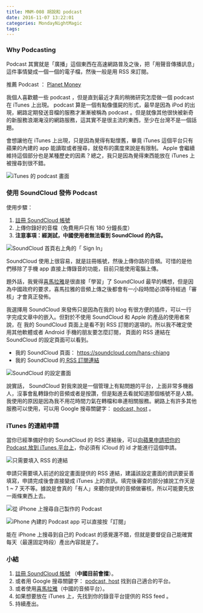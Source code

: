 ```yaml
---
title: MNM-008 胡說和 podcast
date: 2016-11-07 13:22:01
categories: MondayNightMagic
tags:
---
```





### Why Podcasting

Podcast 其實就是「廣播」這個東西在高速網路普及之後，把「用聲音傳播訊息」這件事情變成一個一個的電子檔，然後一般是用 RSS 來訂閱。

推薦 Podcast ： [Planet Money](http://www.npr.org/sections/money/)

我個人喜歡聽一些 podcast ，但是直到最近才真的稍微研究怎麼做一個 podcast 在 iTunes 上出現。 podcast 算是一個有點像僵屍的形式，最早是因為 iPod 的出現，網路定期發送音檔的服務才漸漸被稱為 podcast 。但是就像其他很快被新奇的新服務浪潮淹沒的網路服務，這其實不是很主流的東西，至少在台灣不是一個話題。

會想讓他在 iTunes 上出現，只是因為覺得有點懷舊，畢竟 iTunes 這個平台只有蘋果的內建的 app 能讀取或者搜尋，就發布的廣度來說是有限制。 Apple 會繼續維持這個部分也是某種歷史的因素？總之，我只是因為覺得東西能放在 iTunes 上被搜尋到很不錯。

![iTunes 的 podcast 畫面](https://c1.staticflickr.com/6/5701/30679539776_af851f64be.jpg)


### 使用 SoundCloud 發佈 Podcast

使用步驟：

1. [註冊 SoundCloud 帳號](https://soundcloud.com/)
2. 上傳你錄好的音檔（免費用戶只有 180 分鐘長度）
3. **注意事項：經測試，中國使用者無法看到 SoundCloud 的內容。**

![SoundCloud 首頁右上角的「 Sign In」](https://c2.staticflickr.com/6/5638/30835436625_9e94777e99.jpg)

SoundCloud 使用上很容易，就是註冊帳號，然後上傳你路的音頻。可惜的是他們移除了手機 app 直接上傳錄音的功能，目前只能使用電腦上傳。

題外話，我覺得[喜馬拉雅](http://www.ximalaya.com/)是很直接「學習」了 SoundCloud 最早的構想，但是因為中國政府的要求，喜馬拉雅的音頻上傳之後都會有一小段時間必須等待經過「審核」才會真正發佈。

我選擇用 SoundCloud 來發佈只是因為在我的 blog 有很方便的插件，可以一行字完成文章中的嵌入。但對於不使用 SoundCloud 和 Apple 的產品的使用者來說，在 我的 SoundCloud 頁面上是看不到 RSS 訂閱的選項的。所以我不確定使用其他軟體或者 Android 手機的朋友要怎麼訂閱， 頁面的 RSS 連結在 SoundCloud 的設定頁面可以看到。

- 我的 SoundCloud 頁面： https://soundcloud.com/hans-chiang
- 我的 SoundCloud 的[ RSS 訂閱連結](http://feeds.soundcloud.com/users/soundcloud:users:265275180/sounds.rss)

![SoundCloud 的設定畫面](https://c5.staticflickr.com/6/5609/30534239900_3ab49e5fcf.jpg)

說實話， SoundCloud 對我來說是一個管理上有點問題的平台，上面非常多機器人，沒事會亂轉錄你的音頻或者是按讚，但是點進去看就知道那個帳號不是人類。我使用的原因是因為我不用花時間力氣在轉檔和串連相關服務。網路上有許多其他服務可以使用，可以用 Google 搜尋關鍵字： [podcast, host](https://www.google.com.tw/webhp?sourceid=chrome-instant&ion=1&espv=2&ie=UTF-8#q=podcast%20host) 。


### iTunes 的連結申請

當你已經準備好你的 SoundCloud 的 RSS 連結後，可以[向蘋果申請把你的 Podcast 放到 iTunes 平台上](https://podcastsconnect.apple.com/)，你必須有 iCloud 的 id 才能進行這個申請。

![只需要填入 RSS 的連結](https://c4.staticflickr.com/6/5547/30747717211_4b844d8d37.jpg)

申請只需要填入前述的設定畫面提供的 RSS 連結，建議該設定畫面的資訊要妥善填寫，申請完成後會直接變成 iTunes 上的資訊。填完後審查的部分據說工作天是 1 ~ 7 天不等。據說是會真的「有人」來聽你提供的音頻做審核，所以可能要先放一兩條東西上去。

![從 iPhone 上搜尋自己製作的 Podcast](https://c4.staticflickr.com/6/5692/30203140243_40eb4b434b.jpg)

![iPhone 內建的 Podcast app 可以直接按「訂閱」](https://c2.staticflickr.com/6/5484/30203071353_f1a6944113.jpg)

能在 iPhone 上搜尋到自己的 Podcast 的感覺還不錯，但就是要督促自己能確實每天（最還固定時段）產出內容就是了。

### 小結

1. [註冊 SoundCloud 帳號](https://soundcloud.com/) （**中國目前會擋**）。
2. 或者用 Google 搜尋關鍵字： [podcast, host](https://www.google.com.tw/webhp?sourceid=chrome-instant&ion=1&espv=2&ie=UTF-8#q=podcast%20host) 找到自己適合的平台。
3. 或者使用[喜馬拉雅](http://www.ximalaya.com/)（中國的音頻平台）。
4. 如果想要放在 iTunes 上，先找到你的錄音平台提供的 RSS feed 。
5. 持續產出。
